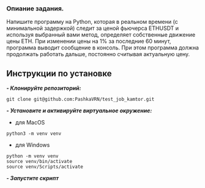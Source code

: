 ### Опиание задания.
Напишите программу на Python, которая в реальном времени (с минимальной задержкой) следит за ценой фьючерса ETHUSDT и используя выбранный вами метод,
определяет собственные движение цены ETH. При изменении цены на 1% за последние 60 минут, программа выводит сообщение в консоль.
При этом программа должна продолжать работать дальше, постоянно считывая актуальную цену.

## Инструкции по установке
***- Клонируйте репозиторий:***
```
git clone git@github.com:PashkaVRN/test_job_kamtor.git
```
***- Установите и активируйте виртуальное окружение:***
- для MacOS
```
python3 -m venv venv
```
- для Windows
```
python -m venv venv
source venv/bin/activate
source venv/Scripts/activate
```
***- Запустите скрипт***
